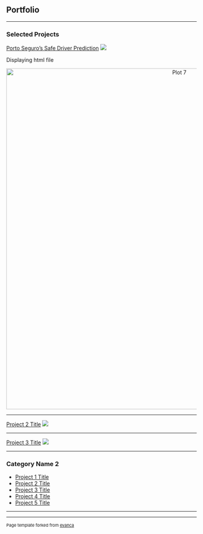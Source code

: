 ## Portfolio

---

### Selected Projects

[Porto Seguro’s Safe Driver Prediction](/sample_page)
<img src="Porto Seguro’s Safe Driver Prediction/feature importance_sorted.html?raw=true"/>

Displaying html file
<div>
    <a href="https://plot.ly/~linzhisheng0605/7/?share_key=92Nxmt5o1qWrV5qPqowO2u" target="_blank" title="Plot 7" style="display: block; text-align: center;"><img src="https://plot.ly/~linzhisheng0605/7.png?share_key=92Nxmt5o1qWrV5qPqowO2u" alt="Plot 7" style="max-width: 100%;width: 900px;"  width="900" onerror="this.onerror=null;this.src='https://plot.ly/404.png';" /></a>
    <script data-plotly="linzhisheng0605:7" sharekey-plotly="92Nxmt5o1qWrV5qPqowO2u" src="https://plot.ly/embed.js" async></script>
</div>

---
[Project 2 Title](/pdf/sample_presentation.pdf)
<img src="images/dummy_thumbnail.jpg?raw=true"/>

---
[Project 3 Title](http://example.com/)
<img src="images/dummy_thumbnail.jpg?raw=true"/>

---

### Category Name 2

- [Project 1 Title](http://example.com/)
- [Project 2 Title](http://example.com/)
- [Project 3 Title](http://example.com/)
- [Project 4 Title](http://example.com/)
- [Project 5 Title](http://example.com/)

---




---
<p style="font-size:11px">Page template forked from <a href="https://github.com/evanca/quick-portfolio">evanca</a></p>
<!-- Remove above link if you don't want to attibute -->

